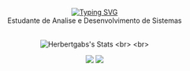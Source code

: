 
  

<div align=center> 

  [![Typing SVG](https://readme-typing-svg.herokuapp.com?font=Fira+Code&pause=1000&color=FF79C6&background=FFFFFF00&center=true&vCenter=true&random=false&width=500&lines=Ol%C3%A1%2C+meu+nome+%C3%A9+Herbert;Procuro+novas+experi%C3%AAncias;e+oportunidades+na+%C3%A1rea+de+TI)](https://git.io/typing-svg)
  <br>
  Estudante de Analise e Desenvolvimento de Sistemas <br>
  <br> 
  
  ![Herbertgabs's Stats]([https://github-readme-stats.vercel.app/api?username=Herbertgabs&theme=dracula&show_icons=true&hide_border=true&count_private=true](https://github-readme-streak-stats.herokuapp.com/?user=herbertgabriel&theme=dracula&hide_border=true)) <br>
  <br>

   <a href="https://www.linkedin.com/in/herbertgabriel/" target="_blank"><img src="https://img.shields.io/badge/-LinkedIn-%230077B5?style=for-the-badge&logo=linkedin&logoColor=white" target="_blank"></a> 
  <a href = "mailto:herbertgacruz@gmail.com"><img src="https://img.shields.io/badge/-Gmail-%23333?style=for-the-badge&logo=gmail&logoColor=white" target="_blank"></a>
</div>

